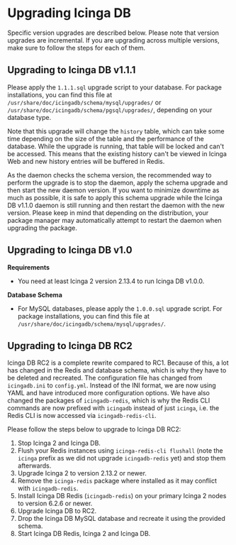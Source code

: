 # Upgrading Icinga DB

Specific version upgrades are described below. Please note that version upgrades are incremental.
If you are upgrading across multiple versions, make sure to follow the steps for each of them.

## Upgrading to Icinga DB v1.1.1

Please apply the `1.1.1.sql` upgrade script to your database.
For package installations, you can find this file at `/usr/share/doc/icingadb/schema/mysql/upgrades/` or
`/usr/share/doc/icingadb/schema/pgsql/upgrades/`, depending on your database type.

Note that this upgrade will change the `history` table, which can take some time depending on the size of the table and
the performance of the database. While the upgrade is running, that table will be locked and can't be accessed. This
means that the existing history can't be viewed in Icinga Web and new history entries will be buffered in Redis.

As the daemon checks the schema version, the recommended way to perform the upgrade is to stop the daemon, apply the
schema upgrade and then start the new daemon version. If you want to minimize downtime as much as possible, it is safe
to apply this schema upgrade while the Icinga DB v1.1.0 daemon is still running and then restart the daemon with the
new version. Please keep in mind that depending on the distribution, your package manager may automatically attempt to
restart the daemon when upgrading the package.

## Upgrading to Icinga DB v1.0

**Requirements**

* You need at least Icinga 2 version 2.13.4 to run Icinga DB v1.0.0.

**Database Schema**

* For MySQL databases, please apply the `1.0.0.sql` upgrade script.
  For package installations, you can find this file at `/usr/share/doc/icingadb/schema/mysql/upgrades/`.

## Upgrading to Icinga DB RC2

Icinga DB RC2 is a complete rewrite compared to RC1. Because of this, a lot has changed in the Redis and database
schema, which is why they have to be deleted and recreated. The configuration file has changed from `icingadb.ini`
to `config.yml`. Instead of the INI format, we are now using YAML and have introduced more configuration options. We
have also changed the packages of `icingadb-redis`, which is why the Redis CLI commands are now prefixed with `icingadb`
instead of just `icinga`, i.e. the Redis CLI is now accessed via `icingadb-redis-cli`.

Please follow the steps below to upgrade to Icinga DB RC2:

1. Stop Icinga 2 and Icinga DB.
2. Flush your Redis instances using `icinga-redis-cli flushall` (note the `icinga` prefix as we did not
   upgrade `icingadb-redis` yet) and stop them afterwards.
3. Upgrade Icinga 2 to version 2.13.2 or newer.
4. Remove the `icinga-redis` package where installed as it may conflict with `icingadb-redis`.
5. Install Icinga DB Redis (`icingadb-redis`) on your primary Icinga 2 nodes to version 6.2.6 or newer.
6. Upgrade Icinga DB to RC2.
7. Drop the Icinga DB MySQL database and recreate it using the provided schema.
8. Start Icinga DB Redis, Icinga 2 and Icinga DB.
